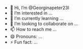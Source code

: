- 👋 Hi, I’m @Georginapeter23l
- 👀 I’m interested in ...
- 🌱 I’m currently learning ...
- 💞️ I’m looking to collaborate on ...
- 📫 How to reach me ...
- 😄 Pronouns: ...
- ⚡ Fun fact: ...

<!---
Georginapeter23l/Georginapeter23l is a ✨ special ✨ repository because its `README.md` (this file) appears on your GitHub profile.
You can click the Preview link to take a look at your changes.
--->
